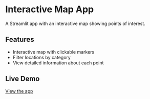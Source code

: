 # Interactive Map App

A Streamlit app with an interactive map showing points of interest.

## Features
- Interactive map with clickable markers
- Filter locations by category
- View detailed information about each point

## Live Demo
[View the app](your-app-url-will-go-here)
